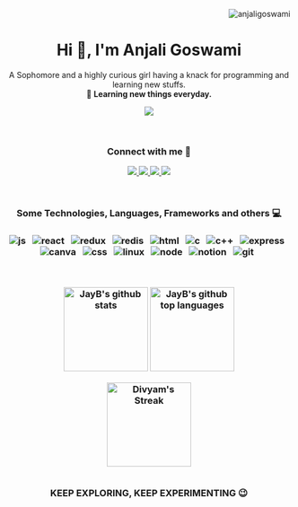 <p align="right"> <img src="https://komarev.com/ghpvc/?username=anjaligoswami" alt="anjaligoswami" /> </p>
<h1 align="center">Hi 👋, I'm Anjali Goswami</h1>
<p align="center">
A Sophomore and a highly curious girl having a knack for programming and learning new stuffs. <br>🌻 <b>Learning new things everyday.</b>
</p>
<p align="center">
  <img src="https://media1.giphy.com/media/1XCcD9VLQZ2Io/giphy.gif?cid=790b7611193718d74763a22a18c03db692018f9cd4a5f53e&rid=giphy.gif" />
</p>
<br>

<h3 align="center">Connect with me 🦄</h3>

<p align="center">
   <a href="https://linkedin.com/in/anjaligoswami20">
		<img src="https://img.shields.io/badge/Linkedin-2088FF?&style=for-the-badge&logo=linkedin&logoColor=white" />
	</a>
	<a href="mailto:agcodes86400@gmail.com">
		<img src="https://img.shields.io/badge/Gmail-FE7A16?&style=for-the-badge&logo=gmail&logoColor=white" />
	</a>
	<a href="https://instagram.com/anjaligoswami01">
		<img src="https://img.shields.io/badge/instagram-e60058?&style=for-the-badge&logo=instagram&logoColor=white" />
	</a>
  	<a href="https://twitter.com/anjaligoswamiii">
		<img src="https://img.shields.io/badge/Twitter-00cbe6?style=for-the-badge&logo=twitter&logoColor=white" />
	</a>
</p>
<br>
<h3 align="center">Some Technologies, Languages, Frameworks and others 💻<h3/>
  
<p align="center">
	<img src="https://img.shields.io/badge/JavaScript-F7DF1E?style=for-the-badge&logo=javascript&logoColor=black" alt="js" />&nbsp;&nbsp;
	<img src="https://img.shields.io/badge/React-a5f2f1?style=for-the-badge&logo=react&logoColor=black" alt="react" />&nbsp;&nbsp;
	<img src="https://img.shields.io/badge/Redux-0b0957?style=for-the-badge&logo=redux&logoColor=white" alt="redux" />&nbsp;&nbsp;
	<img src="https://img.shields.io/badge/Redis-5d59cf?style=for-the-badge&logo=redis&logoColor=white" alt="redis" />&nbsp;&nbsp;
	<img src="https://img.shields.io/badge/HTML-E34F26?style=for-the-badge&logo=html5&logoColor=white" alt="html" />&nbsp;&nbsp;
	<img src="https://img.shields.io/badge/C-008094?&style=for-the-badge&logo=c&logoColor=white" alt="c" />&nbsp;&nbsp;
	<img src="https://img.shields.io/badge/C++-a31d8f?&style=for-the-badge&logo=cplusplus&logoColor=white" alt="c++" />&nbsp;&nbsp;
	<img src="https://img.shields.io/badge/Express.js-404D59?style=for-the-badge&logo=express&logoColor=white" alt="express" />&nbsp;&nbsp;
	<img src="https://img.shields.io/badge/Canva-%234ea94b.svg?&style=for-the-badge&logo=canva&logoColor=white" alt="canva" />&nbsp;&nbsp;
	<img src="https://img.shields.io/badge/CSS-ff8800?style=for-the-badge&logo=css3&logoColor=white" alt="css" />&nbsp;&nbsp;
	<img src="https://img.shields.io/badge/Linux-FCC624?style=for-the-badge&logo=linux&logoColor=black" alt="linux" />&nbsp;&nbsp;
  	<img src="https://img.shields.io/badge/Nodejs-197006?&style=for-the-badge&logo=node.js&logoColor=white" alt="node" />&nbsp;&nbsp;
	<img src="https://img.shields.io/badge/Notion-2088FF?style=for-the-badge&logo=notion&logoColor=white" alt="notion" />&nbsp;&nbsp;
	<img src="https://img.shields.io/badge/git-F05032?style=for-the-badge&logo=git&logoColor=white" alt="git" />&nbsp;&nbsp;
</p>

  <br>
<p align="center">
  <img height="150em" src="https://github-readme-stats.vercel.app/api?username=anjaligoswami&show_icons=true&theme=merko&count_private=true" alt="JayB's github stats" />
  <img height="150em" src="https://github-readme-stats.vercel.app/api/top-langs/?username=anjaligoswami&theme=merko&layout=compact" alt="JayB's github top languages" />
</p>
<p align="center">
    <img  height="150em" alt="Divyam's Streak" src="https://github-readme-streak-stats.herokuapp.com/?user=anjaligoswami&theme=merko"/>
  <br>
  <br>

  <p align="center"> KEEP EXPLORING, KEEP EXPERIMENTING 😉 </p>
</p>
